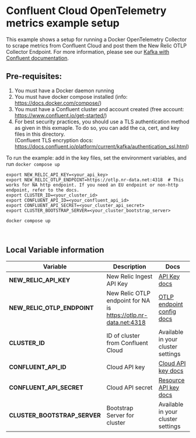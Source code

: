 # Confluent Cloud OpenTelemetry metrics example setup

This example shows a setup for running a Docker OpenTelemetry Collector to scrape metrics from Confluent Cloud and post them the New Relic OTLP Collector Endpoint. For more information, please see our [Kafka with Confluent documentation](https://docs.newrelic.com/docs/more-integrations/open-source-telemetry-integrations/opentelemetry/collector/collector-configuration-examples/opentelemetry-collector-kafka-confluentcloud/).

## Pre-requisites: 
1. You must have a Docker daemon running
2. You must have docker compose installed (info: https://docs.docker.com/compose/)
3. You must have a Confluent cluster and account created (free account: https://www.confluent.io/get-started/)
4. For best security practices, you should use a TLS authentication method as given in this exmaple. To do so, you can add the ca, cert, and key files in this directory. </br>
(Confluent TLS encryption docs: https://docs.confluent.io/platform/current/kafka/authentication_ssl.html)



To run the example: add in the key files, set the environment variables, and run `docker compose up`

```shell
export NEW_RELIC_API_KEY=<your_api_key>
export NEW_RELIC_OTLP_ENDPOINT=https://otlp.nr-data.net:4318  # This works for NA http endpoint. If you need an EU endpoint or non-http endpoint, refer to the docs.
export CLUSTER_ID=<your_cluster_id>
export CONFLUENT_API_ID=<your_confluent_api_id>
export CONFLUENT_API_SECRET=<your_cluster_api_secret>
export CLUSTER_BOOTSTRAP_SERVER=<your_cluster_bootstrap_server>

docker compose up
```
</br>

## Local Variable information

| Variable | Description | Docs |
| -------- | ----------- | ---- |
| **NEW_RELIC_API_KEY** |New Relic Ingest API Key |[API Key docs](https://docs.newrelic.com/docs/apis/intro-apis/new-relic-api-keys/) | 
| **NEW_RELIC_OTLP_ENDPOINT** | New Relic OTLP endpoint for NA is https://otlp.nr-data.net:4318 | [OTLP endpoint config docs](https://docs.newrelic.com/docs/more-integrations/open-source-telemetry-integrations/opentelemetry/get-started/opentelemetry-set-up-your-app/#review-settings) |
| **CLUSTER_ID** | ID of cluster from Confluent Cloud | Available in your cluster settings |
| **CONFLUENT_API_ID** | Cloud API key |[Cloud API key docs](https://docs.confluent.io/cloud/current/monitoring/metrics-api.html#metrics-quick-start) |
| **CONFLUENT_API_SECRET**| Cloud API secret | [Resource API key docs](https://docs.confluent.io/cloud/current/monitoring/metrics-api.html#metrics-quick-start) |
| **CLUSTER_BOOTSTRAP_SERVER** | Bootstrap Server for cluster | Available in your cluster settings |

</br>